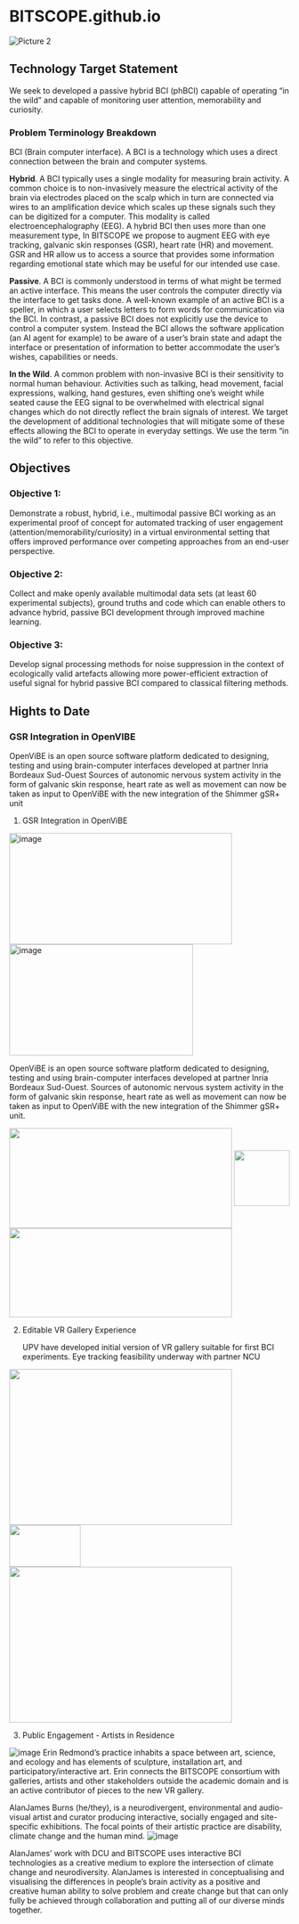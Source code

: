 # BITSCOPE.github.io
![Picture 2](https://github.com/lilihub/BITSCOPE.github.io/assets/37544742/a1976c0a-378f-40e4-9853-9ba8d0796936)


## Technology Target Statement
We seek to developed a passive hybrid BCI (phBCI) capable of operating “in the wild” and capable of monitoring user attention, memorability and curiosity. 

### Problem Terminology Breakdown
BCI (Brain computer interface). A BCI is a technology which uses a direct connection between the brain and computer systems. 

**Hybrid**. A BCI typically uses a single modality for measuring brain activity. A common choice is to non-invasively measure the electrical activity of the brain via electrodes placed on the scalp which in turn are connected via wires to an amplification device which scales up these signals such they can be digitized for a computer. This modality is called electroencephalography (EEG). A hybrid BCI then uses more than one measurement type, In BITSCOPE we propose to  augment EEG with eye tracking, galvanic skin responses (GSR), heart rate (HR) and movement. GSR and HR allow us to access a source that provides some information regarding emotional state which may be useful for our intended use case. 

**Passive**. A BCI is commonly understood in terms of what might be termed an active interface. This means the user controls the computer directly via the interface to get tasks done. A well-known example of an active BCI is a speller, in which a user selects letters to form words for communication via the BCI.  In contrast, a passive BCI does not explicitly use the device to control a computer system. Instead the BCI allows the software application (an AI agent for example) to be aware of a user’s brain state and adapt the interface or presentation of information to better accommodate the user’s wishes, capabilities or needs. 

**In the Wild**. A common problem with non-invasive BCI is their sensitivity to normal human behaviour. Activities such as talking, head movement, facial expressions, walking, hand gestures, even shifting one’s weight while seated cause the EEG signal to be overwhelmed with electrical signal changes which do not directly reflect the brain signals of interest. We target the development of additional technologies that will mitigate some of these effects allowing the BCI to operate in everyday settings. We use the term “in the wild” to refer to this objective. 

## Objectives
### Objective 1:
Demonstrate a robust, hybrid, i.e., multimodal passive BCI working as an experimental proof of concept for automated tracking of user engagement (attention/memorability/curiosity) in a virtual environmental setting that offers improved performance over competing approaches from an end-user perspective. 
### Objective 2: 
Collect and make openly available multimodal data sets (at least 60 experimental subjects), ground truths and code which can enable others to advance hybrid, passive BCI development through improved machine learning.
### Objective 3: 
Develop signal processing methods for noise suppression in the context of ecologically valid artefacts allowing more power-efficient extraction of useful signal for hybrid passive BCI compared to classical filtering methods.

## Hights to Date
### GSR Integration in OpenVIBE
OpenViBE is an open source software platform dedicated to designing, testing and using brain-computer interfaces developed at partner Inria Bordeaux Sud-Ouest
Sources of autonomic nervous system activity in the form of galvanic skin response, heart rate as well as movement can now be taken as input to OpenViBE with the new integration of the Shimmer gSR+ unit

1. GSR Integration in OpenViBE

<img width="400" height="200" alt="image" src="https://github.com/lilihub/BITSCOPE.github.io/assets/37544742/2a5d7654-1577-4c9c-b9ca-1f9a957bca62">          <img width="330" height="200" alt="image" src="https://github.com/lilihub/BITSCOPE.github.io/assets/37544742/300c1248-88bd-492d-8dc7-ca1008312fd9">

OpenViBE is an open source software platform dedicated to designing, testing and using brain-computer interfaces developed at partner Inria Bordeaux Sud-Ouest.
Sources of autonomic nervous system activity in the form of galvanic skin response, heart rate as well as movement can now be taken as input to OpenViBE with the new integration of the Shimmer gSR+ unit.

<div>
    <img align=middle src="https://github.com/lilihub/BITSCOPE.github.io/assets/37544742/bc546966-2c6b-429e-bd1e-d8899f20818f" width=400 height=180>
    <img align=middle src="https://github.com/lilihub/BITSCOPE.github.io/assets/37544742/6e0d7d12-0961-4a96-ab0a-513cbb86d25d" width="100" height="100"/>
    <img align=middle src="https://github.com/lilihub/BITSCOPE.github.io/assets/37544742/7f3a9ddc-f88c-4d0d-910a-a1a2ae1f1846" width=400 height=160>
<div>

2. Editable VR Gallery Experience
    
   UPV have developed initial version of VR gallery suitable for first BCI experiments. Eye tracking feasibility underway with partner NCU
<div>
    <img align=middle src="https://github.com/lilihub/BITSCOPE.github.io/assets/37544742/919fe2c4-f5e2-4e37-9365-96c6189ccf7c" width=400 height=280>
    <img align=middle src="https://github.com/lilihub/BITSCOPE.github.io/assets/37544742/23437fcf-9758-46d1-b1e6-aacba94e5805" width="128" height="75"/>
    <img align=middle src="https://github.com/lilihub/BITSCOPE.github.io/assets/37544742/49b59d7c-7286-49f7-8ffc-e0d11613dfb7" width=400 height=280>
<div>
  
3. Public Engagement  - Artists in Residence

![image](https://github.com/lilihub/BITSCOPE.github.io/assets/37544742/fb046a40-bef0-4bff-b0d7-f9150c20fef1)
Erin Redmond’s practice inhabits a space between art, science, and ecology and has elements of sculpture, installation art, and participatory/interactive art. Erin connects the BITSCOPE consortium with galleries, artists and other stakeholders outside the academic domain and is an active contributor of pieces to the new VR gallery.

AlanJames Burns (he/they), is a neurodivergent, environmental and audio-visual artist and curator producing interactive, socially engaged and site-specific exhibitions. The focal points of their artistic practice are disability, climate change and the human mind.
![image](https://github.com/lilihub/BITSCOPE.github.io/assets/37544742/60c404da-1d49-43f1-a531-eb3962f52f1a)

AlanJames’ work with DCU and BITSCOPE uses interactive BCI technologies as a creative medium to explore the intersection of climate change and neurodiversity. AlanJames is interested in conceptualising and visualising the differences in people’s brain activity as a positive and creative human ability to solve problem and create change but that can only fully be achieved through collaboration and putting all of our diverse minds together.
























